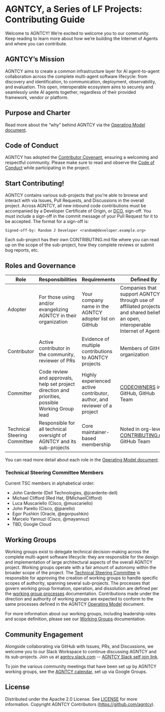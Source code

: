 # AGNTCY, a Series of LF Projects: Contributing Guide

Welcome to AGNTCY! We’re excited to welcome you to our community. Keep reading to learn more about how we’re building the Internet of Agents and where you can contribute.

## AGNTCY’s Mission

AGNTCY aims to create a common infrastructure layer for AI agent-to-agent collaboration across the complete multi-agent software lifecycle: from discovery and identification, to communication, deployment, observability, and evaluation. This open, interoperable ecosystem aims to securely and seamlessly unite AI agents together, regardless of their provided framework, vendor or platform.

## Purpose and Charter

Read more about the “why” behind AGNTCY via the [Operating Model document](OPERATING_MODEL.md).

## Code of Conduct

AGNTCY has adopted the [Contributor Covenant](https://www.contributor-covenant.org/), ensuring a welcoming and respectful community. Please make sure to read and observe the [Code of Conduct](CODE_OF_CONDUCT.md) while participating in the project.

## Start Contributing!

AGNTCY contains various sub-projects that you’re able to browse and interact with via Issues, Pull Requests, and Discussions in the overall project. Across AGNTCY, all new inbound code contributions must be accompanied by a Developer Certificate of Origin, or [DCO](http://developercertificate.org), sign-off. You must include a sign-off in the commit message of your Pull Request for it to be accepted. The format for a sign-off is:

```
Signed-off-by: Random J Developer <random@developer.example.org>
```

Each sub-project has their own CONTRIBUTING.md file where you can read up on the scope of the sub-project, how they complete reviews or submit bug reports, etc.

## Roles and Governance

| Role                         | Responsibilities                                                                                  | Requirements                                                             | Defined By                                                                                                                      |
| ----                         | ----------------                                                                                  | ------------                                                             | ----------                                                                                                                      |
| Adopter                      | For those using and/or evangelizing AGNTCY in their organization                                  | Your company name in the AGNTCY adopter list on GitHub                   | Companies that support AGNTCY through use of affiliated projects and shared belief in an open, interoperable Internet of Agents |
| Contributor                  | Active contributor in the community, reviewer of PRs                                              | Evidence of multiple contributions to AGNTCY projects                    | Members of GitHub organization                                                                                                  |
| Committer                    | Code review and approvals, help set project direction and priorities, possible Working Group lead | Highly experienced active contributor, author, and reviewer of a project | [CODEOWNERS](https://help.github.com/en/articles/about-code-owners) in GitHub, GitHub Team                                      |
| Technical Steering Committee | Responsible for all technical oversight of AGNTCY and its sub-projects                            | Core maintainer-based membership                                         | Noted in org-level [CONTRIBUTING.md](#technical-steering-committee-members), GitHub Team                                        |

You can read more detail about each role in the [Operating Model document](OPERATING_MODEL.md).

### Technical Steering Committee Members

Current TSC members in alphabetical order:

- John Cardente (Dell Technologies, @jcardente-dell)
- Michael Clifford (Red Hat, @MichaelClifford)
- Luca Muscariello (Cisco, @muscariello)
- John Parello (Cisco, @jparello)
- Egor Pushkin (Oracle, @egorpushkin)
- Marcelo Yannuzi (Cisco, @mayannuz)
- TBD, Google Cloud

## Working Groups

Working groups exist to delegate technical decision-making across the complete multi-agent software lifecycle: they are responsible for the design and implementation of large architectural aspects of the overall AGNTCY project. Working groups operate with a fair amount of autonomy within the broader scope of the project. The [Technical Steering Committee](#technical-steering-committee-members) is responsible for approving the creation of working groups to handle specific scopes of authority, spanning several sub-projects. The processes that govern working group formation, operation, and dissolution are defined per the [working group processes](WORKING-GROUP-PROCESSES.md) documentation. Contributions made under the direction and authority of working groups are expected to conform to the same processes defined in the AGNTCY [Operating Model](OPERATING_MODEL.md) document.

For more information about our working groups, including leadership roles and scope definition, please see our [Working Groups](working-groups/WORKING-GROUPS.md) documentation.

## Community Engagement

Alongside collaborating via GitHub with Issues, PRs, and Discussions, we welcome you to our Slack Workspace to continue discussing AGNTCY and its sub-projects. Join us at [agntcy.slack.com](agntcy.slack.com) -- [AGNTCY Slack self join link]( https://join.slack.com/t/agntcy/shared_invite/zt-34sxmw5e8-LqlUxxcxROq3HRb56QSkUg).

To join the various community meetings that have been set up by AGNTCY working groups, see the [AGNTCY calendar](https://calendar.google.com/calendar/embed?src=admin%40ops.agntcy.org&ctz=America%2FNew_York), set up via Google Groups.

## License

Distributed under the Apache 2.0 License. See [LICENSE](LICENSE.md) for more information.
Copyright AGNTCY Contributors (https://github.com/agntcy).



